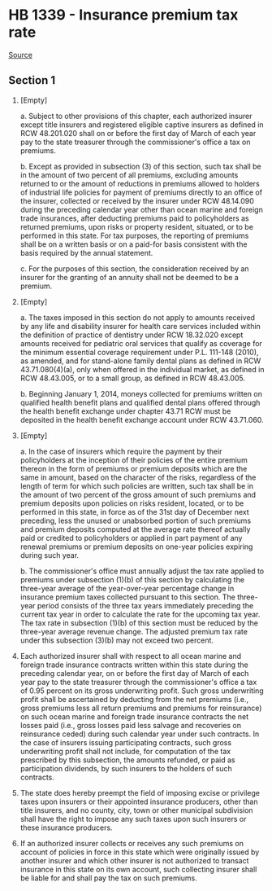 # HB 1339 - Insurance premium tax rate

[Source](http://lawfilesext.leg.wa.gov/biennium/2023-24/Pdf/Bills/House%20Bills/1339.pdf)

## Section 1
1. [Empty]

    a. Subject to other provisions of this chapter, each authorized insurer except title insurers and registered eligible captive insurers as defined in RCW 48.201.020 shall on or before the first day of March of each year pay to the state treasurer through the commissioner's office a tax on premiums.

    b. Except as provided in subsection (3) of this section, such tax shall be in the amount of two percent of all premiums, excluding amounts returned to or the amount of reductions in premiums allowed to holders of industrial life policies for payment of premiums directly to an office of the insurer, collected or received by the insurer under RCW 48.14.090 during the preceding calendar year other than ocean marine and foreign trade insurances, after deducting premiums paid to policyholders as returned premiums, upon risks or property resident, situated, or to be performed in this state. For tax purposes, the reporting of premiums shall be on a written basis or on a paid-for basis consistent with the basis required by the annual statement.

    c. For the purposes of this section, the consideration received by an insurer for the granting of an annuity shall not be deemed to be a premium.

2. [Empty]

    a. The taxes imposed in this section do not apply to amounts received by any life and disability insurer for health care services included within the definition of practice of dentistry under RCW 18.32.020 except amounts received for pediatric oral services that qualify as coverage for the minimum essential coverage requirement under P.L. 111-148 (2010), as amended, and for stand-alone family dental plans as defined in RCW 43.71.080(4)(a), only when offered in the individual market, as defined in RCW 48.43.005, or to a small group, as defined in RCW 48.43.005.

    b. Beginning January 1, 2014, moneys collected for premiums written on qualified health benefit plans and qualified dental plans offered through the health benefit exchange under chapter 43.71 RCW must be deposited in the health benefit exchange account under RCW 43.71.060.

3. [Empty]

    a. In the case of insurers which require the payment by their policyholders at the inception of their policies of the entire premium thereon in the form of premiums or premium deposits which are the same in amount, based on the character of the risks, regardless of the length of term for which such policies are written, such tax shall be in the amount of two percent of the gross amount of such premiums and premium deposits upon policies on risks resident, located, or to be performed in this state, in force as of the 31st day of December next preceding, less the unused or unabsorbed portion of such premiums and premium deposits computed at the average rate thereof actually paid or credited to policyholders or applied in part payment of any renewal premiums or premium deposits on one-year policies expiring during such year.

    b. The commissioner's office must annually adjust the tax rate applied to premiums under subsection (1)(b) of this section by calculating the three-year average of the year-over-year percentage change in insurance premium taxes collected pursuant to this section. The three-year period consists of the three tax years immediately preceding the current tax year in order to calculate the rate for the upcoming tax year. The tax rate in subsection (1)(b) of this section must be reduced by the three-year average revenue change. The adjusted premium tax rate under this subsection (3)(b) may not exceed two percent.

4. Each authorized insurer shall with respect to all ocean marine and foreign trade insurance contracts written within this state during the preceding calendar year, on or before the first day of March of each year pay to the state treasurer through the commissioner's office a tax of 0.95 percent on its gross underwriting profit. Such gross underwriting profit shall be ascertained by deducting from the net premiums (i.e., gross premiums less all return premiums and premiums for reinsurance) on such ocean marine and foreign trade insurance contracts the net losses paid (i.e., gross losses paid less salvage and recoveries on reinsurance ceded) during such calendar year under such contracts. In the case of insurers issuing participating contracts, such gross underwriting profit shall not include, for computation of the tax prescribed by this subsection, the amounts refunded, or paid as participation dividends, by such insurers to the holders of such contracts.

5. The state does hereby preempt the field of imposing excise or privilege taxes upon insurers or their appointed insurance producers, other than title insurers, and no county, city, town or other municipal subdivision shall have the right to impose any such taxes upon such insurers or these insurance producers.

6. If an authorized insurer collects or receives any such premiums on account of policies in force in this state which were originally issued by another insurer and which other insurer is not authorized to transact insurance in this state on its own account, such collecting insurer shall be liable for and shall pay the tax on such premiums.
